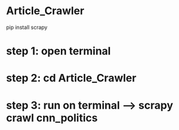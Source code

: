 # Article_Crawler

pip install scrapy


# step 1: open terminal 
# step 2: cd Article_Crawler
# step 3: run on terminal --> scrapy crawl cnn_politics




